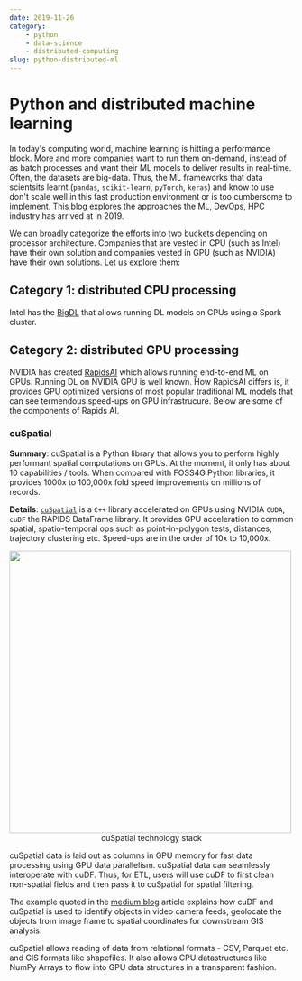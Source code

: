 ```yaml
---
date: 2019-11-26
category: 
    - python
    - data-science
    - distributed-computing
slug: python-distributed-ml
---
```


# Python and distributed machine learning
In today's computing world, machine learning is hitting a performance block. More and more companies want to run them on-demand, instead of as batch processes and want their ML models to deliver results in real-time. Often, the datasets are big-data. Thus, the ML frameworks that data scientsits learnt (`pandas`, `scikit-learn`, `pyTorch`, `keras`) and know to use don't scale well in this fast production environment or is too cumbersome to implement. This blog explores the approaches the ML, DevOps, HPC industry has arrived at in 2019.

<!-- more -->

We can broadly categorize the efforts into two buckets depending on processor architecture. Companies that are vested in CPU (such as Intel) have their own solution and companies vested in GPU (such as NVIDIA) have their own solutions. Let us explore them:

## Category 1: distributed CPU processing
Intel has the [BigDL](https://software.intel.com/en-us/articles/bigdl-distributed-deep-learning-on-apache-spark) that allows running DL models on CPUs using a Spark cluster.

## Category 2: distributed GPU processing
NVIDIA has created [RapidsAI](https://rapids.ai/start.html) which allows running end-to-end ML on GPUs. Running DL on NVIDIA GPU is well known. How RapidsAI differs is, it provides GPU optimized versions of most popular traditional ML models that can see termendous speed-ups on GPU infrastrucure. Below are some of the components of Rapids AI.

### cuSpatial
**Summary**: cuSpatial is a Python library that allows you to perform highly performant spatial computations on GPUs. At the moment, it only has about 10 capabilities / tools. When compared with FOSS4G Python libraries, it provides 1000x to 100,000x fold speed improvements on millions of records.

**Details**: [`cuSpatial`](https://github.com/rapidsai/cuspatial) is a `C++` library accelerated on GPUs using NVIDIA `CUDA`, `cuDF` the RAPIDS DataFrame library. It provides GPU acceleration to common spatial, spatio-temporal ops such as point-in-polygon tests, distances, trajectory clustering etc. Speed-ups are in the order of 10x to 10,000x.

<img src="https://miro.medium.com/max/960/1*TwG-HJBJ6zShWtLUV6xYmA.png" width=500>
<center>cuSpatial technology stack</center>

cuSpatial data is laid out as columns in GPU memory for fast data processing using GPU data parallelism. cuSpatial data can seamlessly interoperate with cuDF. Thus, for ETL, users will use cuDF to first clean non-spatial fields and then pass it to cuSpatial for spatial filtering.

The example quoted in the [medium blog](https://medium.com/rapids-ai/releasing-cuspatial-to-accelerate-geospatial-and-spatiotemporal-processing-b686d8b32a9) article explains how cuDF and cuSpatial is used to identify objects in video camera feeds, geolocate the objects from image frame to spatial coordinates for downstream GIS analysis.

cuSpatial allows reading of data from relational formats - CSV, Parquet etc. and GIS formats like shapefiles. It also allows CPU datastructures like NumPy Arrays to flow into GPU data structures in a transparent fashion.
